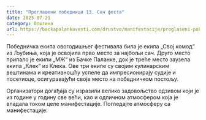 ```yaml
---
title: "Проглашени победници 13. Сач феста"
date: 2025-07-21
category: Општина
url: https://backapalankavesti.com/drustvo/manifestacije/proglaseni-pobednici-13-sac-festa/
---
```


Победничка екипа овогодишњег фестивала била је екипа „Свој комод“ из Љубиња, која је освојила прво место за најбољи сач. Друго место припало је екипи „МЖ“ из Бачке Паланке, док је треће место заузела екипа „Клек“ из Клека. Ове три екипе су својим кулинарским вештинама и креативношћу успеле да импресионирају судије и посетиоце, осигуравајући своје место на победничком постољу.

Организатори догађаја су изразили велико задовољство одзивом који је из године у годину све већи, као и одличном атмосфером која је владала током целе манифестације. Погледајте атмосферу са манифестације:
